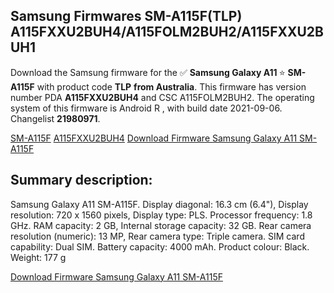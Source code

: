 <h2>Samsung Firmwares SM-A115F(TLP) A115FXXU2BUH4/A115FOLM2BUH2/A115FXXU2BUH1</h2>
Download the Samsung firmware for the ✅ <strong>Samsung Galaxy A11 </strong> ⭐ <strong>SM-A115F</strong> with product code <strong>TLP</strong> <strong> from Australia</strong>. This firmware has version number PDA <strong>A115FXXU2BUH4</strong> and CSC A115FOLM2BUH2. The operating system of this firmware is Android R , with build date 2021-09-06. Changelist <strong>21980971</strong>.


[SM-A115F](https://samfirm.shop/samsung/model/SM-A115F)
[A115FXXU2BUH4](https://samfirm.shop/samsung/pda/A115FXXU2BUH4)
[Download Firmware Samsung Galaxy A11 SM-A115F](https://samfirm.shop/samsung/firmware/453881)
<h2>Summary description:</h2>
<p>Samsung Galaxy A11 SM-A115F. Display diagonal: 16.3 cm (6.4"), Display resolution: 720 x 1560 pixels, Display type: PLS. Processor frequency: 1.8 GHz. RAM capacity: 2 GB, Internal storage capacity: 32 GB. Rear camera resolution (numeric): 13 MP, Rear camera type: Triple camera. SIM card capability: Dual SIM. Battery capacity: 4000 mAh. Product colour: Black. Weight: 177 g</p>


[Download Firmware Samsung Galaxy A11 SM-A115F](https://samfirm.shop/samsung/firmware/453881)
